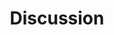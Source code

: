 ---
title: "Discussion"
questions: 30
objectives:
- Open discussion about using Containers in research
---